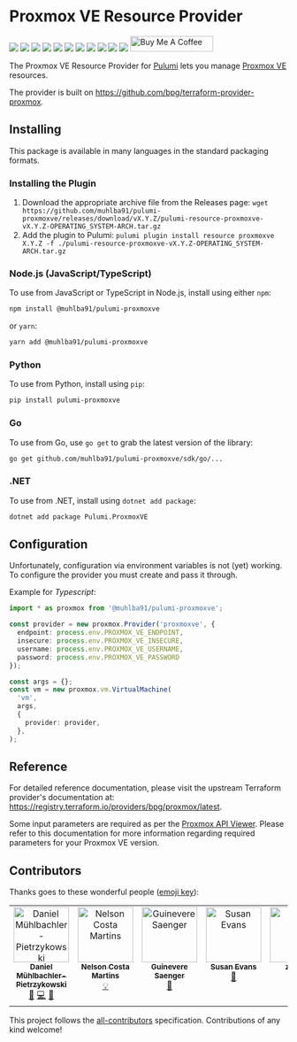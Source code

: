 # Proxmox VE Resource Provider




[![](https://img.shields.io/github/license/muhlba91/pulumi-proxmoxve?style=for-the-badge)](LICENSE)
[![](https://img.shields.io/github/actions/workflow/status/muhlba91/pulumi-proxmoxve/verify.yml?style=for-the-badge)](https://github.com/muhlba91/pulumi-proxmoxve/actions/workflows/verify.yml)
[![](https://api.scorecard.dev/projects/github.com/muhlba91/pulumi-proxmoxve/badge?style=for-the-badge)](https://scorecard.dev/viewer/?uri=github.com/muhlba91/pulumi-proxmoxve)
[![](https://img.shields.io/github/release-date/muhlba91/pulumi-proxmoxve?style=for-the-badge)](https://github.com/muhlba91/pulumi-proxmoxve/releases)
[![](https://img.shields.io/pypi/v/pulumi-proxmoxve?style=for-the-badge)](https://pypi.org/project/pulumi-proxmoxve/)
[![](https://img.shields.io/pypi/dm/pulumi-proxmoxve?style=for-the-badge)](https://pypi.org/project/pulumi-proxmoxve/)
[![](https://img.shields.io/nuget/v/Pulumi.ProxmoxVE?style=for-the-badge)](https://www.nuget.org/packages/Pulumi.ProxmoxVE/)
[![](https://img.shields.io/nuget/dt/Pulumi.ProxmoxVE?style=for-the-badge)](https://www.nuget.org/packages/Pulumi.ProxmoxVE/)
[![](https://img.shields.io/npm/v/@muhlba91/pulumi-proxmoxve?style=for-the-badge)](https://www.npmjs.com/package/@muhlba91/pulumi-proxmoxve)
[![](https://img.shields.io/npm/dm/@muhlba91/pulumi-proxmoxve?style=for-the-badge)](https://www.npmjs.com/package/@muhlba91/pulumi-proxmoxve)
[![](https://img.shields.io/github/all-contributors/muhlba91/pulumi-proxmoxve?color=ee8449&style=for-the-badge)](#contributors)
<a href="https://www.buymeacoffee.com/muhlba91" target="_blank"><img src="https://cdn.buymeacoffee.com/buttons/default-orange.png" alt="Buy Me A Coffee" height="28" width="150"></a>

The Proxmox VE Resource Provider for [Pulumi](https://www.pulumi.com) lets you manage [Proxmox VE](http://proxmox.com) resources.

The provider is built on https://github.com/bpg/terraform-provider-proxmox.

## Installing

This package is available in many languages in the standard packaging formats.

### Installing the Plugin

1. Download the appropriate archive file from the Releases page:
   `wget https://github.com/muhlba91/pulumi-proxmoxve/releases/download/vX.Y.Z/pulumi-resource-proxmoxve-vX.Y.Z-OPERATING_SYSTEM-ARCH.tar.gz`
2. Add the plugin to Pulumi:
   `pulumi plugin install resource proxmoxve X.Y.Z -f ./pulumi-resource-proxmoxve-vX.Y.Z-OPERATING_SYSTEM-ARCH.tar.gz`

### Node.js (JavaScript/TypeScript)

To use from JavaScript or TypeScript in Node.js, install using either `npm`:

```bash
npm install @muhlba91/pulumi-proxmoxve
```

or `yarn`:

```bash
yarn add @muhlba91/pulumi-proxmoxve
```

### Python

To use from Python, install using `pip`:

```bash
pip install pulumi-proxmoxve
```

### Go

To use from Go, use `go get` to grab the latest version of the library:

```bash
go get github.com/muhlba91/pulumi-proxmoxve/sdk/go/...
```

### .NET

To use from .NET, install using `dotnet add package`:

```bash
dotnet add package Pulumi.ProxmoxVE
```

## Configuration

Unfortunately, configuration via environment variables is not (yet) working.
To configure the provider you must create and pass it through.

Example for *Typescript*:

```typescript
import * as proxmox from '@muhlba91/pulumi-proxmoxve';

const provider = new proxmox.Provider('proxmoxve', {
  endpoint: process.env.PROXMOX_VE_ENDPOINT,
  insecure: process.env.PROXMOX_VE_INSECURE,
  username: process.env.PROXMOX_VE_USERNAME,
  password: process.env.PROXMOX_VE_PASSWORD
});

const args = {};
const vm = new proxmox.vm.VirtualMachine(
  'vm',
  args,
  {
    provider: provider,
  },
);
```

## Reference

For detailed reference documentation, please visit the upstream Terraform provider's documentation at: https://registry.terraform.io/providers/bpg/proxmox/latest.

Some input parameters are required as per the [Proxmox API Viewer](https://pve.proxmox.com/pve-docs/api-viewer/index.html).
Please refer to this documentation for more information regarding required parameters for your Proxmox VE version.

## Contributors

Thanks goes to these wonderful people ([emoji key](https://allcontributors.org/docs/en/emoji-key)):

<!-- ALL-CONTRIBUTORS-LIST:START - Do not remove or modify this section -->
<!-- prettier-ignore-start -->
<!-- markdownlint-disable -->
<table>
  <tbody>
    <tr>
      <td align="center" valign="top" width="14.28%"><a href="https://muehlbachler.io/"><img src="https://avatars.githubusercontent.com/u/653739?v=4?s=100" width="100px;" alt="Daniel Mühlbachler-Pietrzykowski"/><br /><sub><b>Daniel Mühlbachler-Pietrzykowski</b></sub></a><br /><a href="#maintenance-muhlba91" title="Maintenance">🚧</a> <a href="https://github.com/muhlba91/pulumi-proxmoxve/commits?author=muhlba91" title="Code">💻</a> <a href="https://github.com/muhlba91/pulumi-proxmoxve/commits?author=muhlba91" title="Documentation">📖</a></td>
      <td align="center" valign="top" width="14.28%"><a href="https://github.com/NCMartins"><img src="https://avatars.githubusercontent.com/u/11583533?v=4?s=100" width="100px;" alt="Nelson Costa Martins"/><br /><sub><b>Nelson Costa Martins</b></sub></a><br /><a href="#example-NCMartins" title="Examples">💡</a></td>
      <td align="center" valign="top" width="14.28%"><a href="https://github.com/guineveresaenger"><img src="https://avatars.githubusercontent.com/u/13116240?v=4?s=100" width="100px;" alt="Guinevere Saenger"/><br /><sub><b>Guinevere Saenger</b></sub></a><br /><a href="https://github.com/muhlba91/pulumi-proxmoxve/commits?author=guineveresaenger" title="Documentation">📖</a></td>
      <td align="center" valign="top" width="14.28%"><a href="https://github.com/susanev"><img src="https://avatars.githubusercontent.com/u/5489125?v=4?s=100" width="100px;" alt="Susan Evans"/><br /><sub><b>Susan Evans</b></sub></a><br /><a href="https://github.com/muhlba91/pulumi-proxmoxve/commits?author=susanev" title="Documentation">📖</a></td>
      <td align="center" valign="top" width="14.28%"><a href="https://github.com/zamrih"><img src="https://avatars.githubusercontent.com/u/1061718?v=4?s=100" width="100px;" alt="zamrih"/><br /><sub><b>zamrih</b></sub></a><br /><a href="https://github.com/muhlba91/pulumi-proxmoxve/commits?author=zamrih" title="Code">💻</a></td>
    </tr>
  </tbody>
</table>

<!-- markdownlint-restore -->
<!-- prettier-ignore-end -->

<!-- ALL-CONTRIBUTORS-LIST:END -->

This project follows the [all-contributors](https://github.com/all-contributors/all-contributors) specification. Contributions of any kind welcome!
